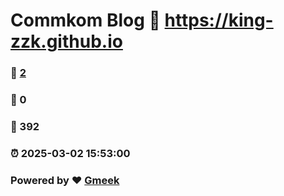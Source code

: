 # Commkom Blog :link: https://king-zzk.github.io 
### :page_facing_up: [2](https://king-zzk.github.io/tag.html) 
### :speech_balloon: 0 
### :hibiscus: 392 
### :alarm_clock: 2025-03-02 15:53:00 
### Powered by :heart: [Gmeek](https://github.com/Meekdai/Gmeek)

